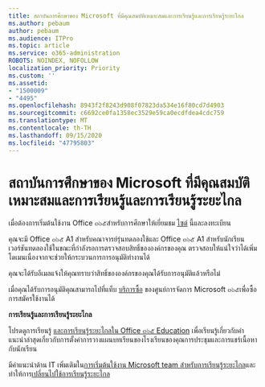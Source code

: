 ```yaml
---
title: สถาบันการศึกษาของ Microsoft ที่มีคุณสมบัติเหมาะสมและการเรียนรู้และการเรียนรู้ระยะไกล
ms.author: pebaum
author: pebaum
ms.audience: ITPro
ms.topic: article
ms.service: o365-administration
ROBOTS: NOINDEX, NOFOLLOW
localization_priority: Priority
ms.custom: ''
ms.assetid:
- "1500009"
- "4495"
ms.openlocfilehash: 8943f2f8243d908f07823da534e16f80cd7d4903
ms.sourcegitcommit: c6692ce0fa1358ec3529e59ca0ecdfdea4cdc759
ms.translationtype: MT
ms.contentlocale: th-TH
ms.lasthandoff: 09/15/2020
ms.locfileid: "47795803"
---
```

# <a name="microsoft-qualified-academic-institution-and-remote-teaching-and-learning"></a>สถาบันการศึกษาของ Microsoft ที่มีคุณสมบัติเหมาะสมและการเรียนรู้และการเรียนรู้ระยะไกล

เมื่อต้องการเริ่มต้นใช้งาน Office ๓๖๕สำหรับการศึกษาให้เยี่ยมชม [ไซต์](https://www.microsoft.com/microsoft-365/academic/compare-office-365-education-plans) นี้และลงทะเบียน

คุณจะมี Office ๓๖๕ A1 สำหรับคณาจารย์รุ่นทดลองใช้และ Office ๓๖๕ A1 สำหรับนักเรียนเวอร์ชันทดลองใช้ในขณะที่กำลังรอการตรวจสอบสิทธิ์ขององค์กรของคุณ ตรวจสอบให้แน่ใจว่าได้เพิ่มโดเมนเนื่องจากจะช่วยให้กระบวนการการอนุมัติทำงานได้

คุณจะได้รับอีเมลแจ้งให้คุณทราบว่าสิทธิ์ขององค์กรของคุณได้รับการอนุมัติแล้วหรือไม่  

เมื่อคุณได้รับการอนุมัติคุณสามารถไปที่แท็บ [บริการซื้อ](https://admin.microsoft.com/Adminportal/Home#/catalog) ของศูนย์การจัดการ Microsoft ๓๖๕เพื่อซื้อการสมัครใช้งานได้

**การเรียนรู้และการเรียนรู้ระยะไกล**

โปรดดูการเรียนรู้ [และการเรียนรู้ระยะไกลใน Office ๓๖๕ Education](https://support.office.com/article/remote-teaching-and-learning-in-office-365-education-f651ccae-7b65-478b-8366-51bb884025c4) เพื่อเรียนรู้เกี่ยวกับคำแนะนำล่าสุดเกี่ยวกับการตั้งค่าการวางแผนบทเรียนของโรงเรียนของคุณการประชุมและการแชร์เนื้อหากับนักเรียน

มีคำแนะนำด้าน IT เพิ่มเติมใน[การเริ่มต้นใช้งาน Microsoft team สำหรับการเรียนรู้ระยะไกล](https://docs.microsoft.com/MicrosoftTeams/remote-learning-edu)และทำให้การ[เปลี่ยนไปใช้การเรียนรู้ระยะไกล](https://www.microsoft.com/education/remote-learning)
